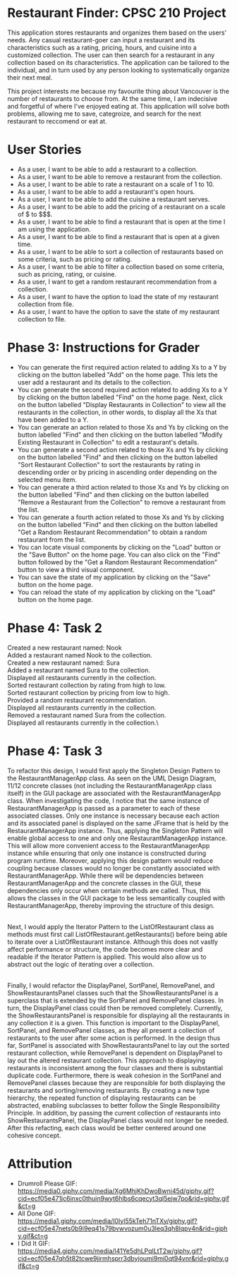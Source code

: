 # Restaurant Finder: CPSC 210 Project

This application stores restaurants and organizes them based on the users' needs. 
Any casual restaurant-goer can input a restaurant and its characteristics such as 
a rating, pricing, hours, and cuisine into a customized collection. The user can then search for a restaurant in any 
collection based on its characteristics. The application can be tailored to the individual, and in turn used by 
any person looking to systematically organize their next meal.

This project interests me because my favourite thing about Vancouver is the number of restaurants to choose 
from. At the same time, I am indecisive and forgetful of where I've enjoyed eating at. This application will solve 
both problems, allowing me to save, categroize, and search for the next restaurant to reccomend or eat at.  

# User Stories
- As a user, I want to be able to add a restaurant to a collection.
- As a user, I want to be able to remove a restaurant from the collection.
- As a user, I want to be able to rate a restaurant on a scale of 1 to 10.
- As a user, I want to be able to add a restaurant's open hours.
- As a user, I want to be able to add the cuisine a restaurant serves.
- As a user, I want to be able to add the pricing of a restaurant on a scale of $ to $$$.
- As a user, I want to be able to find a restaurant that is open at the time I am using the application.
- As a user, I want to be able to find a restaurant that is open at a given time.
- As a user, I want to be able to sort a collection of restaurants based on some criteria, such as pricing or rating.
- As a user, I want to be able to filter a collection based on some criteria, such as pricing, rating, or cuisine.
- As a user, I want to get a random restaurant recommendation from a collection.
- As a user, I want to have the option to load the state of my restaurant collection from file.
- As a user, I want to have the option to save the state of my restaurant collection to file.

# Phase 3: Instructions for Grader 
- You can generate the first required action related to adding Xs to a Y by clicking on the button labelled "Add" on the
  home page. This lets the user add a restaurant and its details to the collection.
- You can generate the second required action related to adding Xs to a Y by clicking on the button labelled "Find" on 
  the home page. Next, click on the button labelled "Display Restaurants in Collection" to view all the restaurants in the collection,
  in other words, to display all the Xs that have been added to a Y.
- You can generate an action related to those Xs and Ys by clicking on the button labelled "Find" and then clicking on the 
  button labelled "Modify Existing Restaurant in Collection" to edit a restaurant's details.
- You can generate a second action related to those Xs and Ys by clicking on the button labelled "Find" and then clicking on the
    button labelled "Sort Restaurant Collection" to sort the restaurants by rating in descending order or by pricing in ascending order
  depending on the selected menu item.
- You can generate a third action related to those Xs and Ys by clicking on the button labelled "Find" and then clicking on the
    button labelled "Remove a Restaurant from the Collection" to remove a restaurant from the list.
- You can generate a fourth action related to those Xs and Ys by clicking on the button labelled "Find" and then clicking on the
    button labelled "Get a Random Restaurant Recommendation" to obtain a random restaurant from the list.
- You can locate visual components by clicking on the "Load" button or the "Save Button" on the home page. You can also
  click on the "Find" button followed by the "Get a Random Restaurant Recommendation" button to view a third visual 
  component.
- You can save the state of my application by clicking on the "Save" button on the home page.
- You can reload the state of my application by clicking on the "Load" button on the home page.

# Phase 4: Task 2
Created a new restaurant named: Nook\
Added a restaurant named Nook to the collection.\
Created a new restaurant named: Sura\
Added a restaurant named Sura to the collection.\
Displayed all restaurants currently in the collection.\
Sorted restaurant collection by rating from high to low.\
Sorted restaurant collection by pricing from low to high.\
Provided a random restaurant recommendation.\
Displayed all restaurants currently in the collection.\
Removed a restaurant named Sura from the collection.\
Displayed all restaurants currently in the collection.\

# Phase 4: Task 3
To refactor this design, I would first apply the Singleton Design Pattern to the RestaurantManagerApp class.
As seen on the UML Design Diagram, 11/12 concrete classes (not including the RestaurantManagerApp class itself) in the GUI 
package are associated with the RestaurantManagerApp class. When investigating the code, I notice that the same instance of 
RestaurantManagerApp is passed as a parameter to each of these associated classes. Only one instance is necessary
because each action and its associated panel is displayed on the same JFrame that is held by the RestaurantManagerApp instance. 
Thus, applying the Singleton Pattern will enable global access to one and only one RestaurantManagerApp instance. This will
allow more convenient access to the RestaurantManagerApp instance while ensuring that only one instance is constructed 
during program runtime. Moreover, applying this design pattern would reduce coupling because classes would no longer be 
constantly associated with RestaurantManagerApp. While there will be dependencies between RestaurantManagerApp and the 
concrete classes in the GUI, these dependencies only occur when certain methods are called. Thus, this allows the classes
in the GUI package to be less semantically coupled with RestaurantManagerApp, thereby improving the structure of this design.

\
Next, I would apply the Iterator Pattern to the ListOfRestaurant class as methods must first call ListOfRestaurant.getRestaurants()
before being able to iterate over a ListOfRestaurant instance. Although this does not vastly affect performance or structure, 
the code becomes more clear and readable if the Iterator Pattern is applied. This would also allow us to abstract out the logic
of iterating over a collection.

\
Finally, I would refactor the DisplayPanel, SortPanel, RemovePanel, and ShowRestaurantsPanel classes such that the 
ShowRestaurantsPanel is a superclass that is extended by the SortPanel and RemovePanel classes. In turn, the DisplayPanel class
could then be removed completely. Currently, the ShowRestaurantsPanel is responsible for displaying all the restaurants in any 
collection it is a given. This function is important to the DisplayPanel, SortPanel, and RemovePanel classes, as they all 
present a collection of restaurants to the user after some action is performed. In the design thus far, SortPanel is 
associated with ShowRestaurantsPanel to lay out the sorted restaurant collection, while RemovePanel is dependent on DisplayPanel 
to lay out the altered restaurant collection. This approach to displaying restaurants is inconsistent 
among the four classes and there is substantial duplicate code. Furthermore, there is weak cohesion in the SortPanel and 
RemovePanel classes because they are responsible for both displaying the restaurants and sorting/removing restaurants.
By creating a new type hierarchy, the repeated function of displaying restaurants can be abstracted, 
enabling subclasses to better follow the Single Responsibility Principle. In addition, by passing the current collection of restaurants
into ShowRestaurantsPanel, the DisplayPanel class would not longer be needed. 
After this refacting, each class would be better centered around one cohesive concept.


# Attribution
- Drumroll Please GIF: https://media0.giphy.com/media/Xg6MhjKhDwoBwni45d/giphy.gif?cid=ecf05e471jc6inxc0thuin9wyt6hlbs6cqecyt3ql5ejw7po&rid=giphy.gif&ct=g
- All Done GIF: https://media1.giphy.com/media/l0Iyl55kTeh71nTXy/giphy.gif?cid=ecf05e47nets0b9i9eq41s79bvwvozum0u3leq3qh8lqpv4n&rid=giphy.gif&ct=g
- I Did It GIF: https://media4.giphy.com/media/l41Ye5dhLPqILtT2w/giphy.gif?cid=ecf05e47qh5t82tcwe9jjrmhsprr3dbyjoumi9mi0qt94vnr&rid=giphy.gif&ct=g
